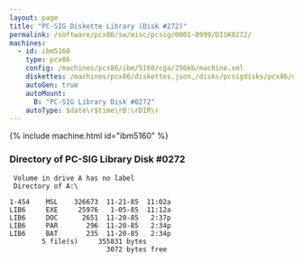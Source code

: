 ```yaml
---
layout: page
title: "PC-SIG Diskette Library (Disk #272)"
permalink: /software/pcx86/sw/misc/pcsig/0001-0999/DISK0272/
machines:
  - id: ibm5160
    type: pcx86
    config: /machines/pcx86/ibm/5160/cga/256kb/machine.xml
    diskettes: /machines/pcx86/diskettes.json,/disks/pcsigdisks/pcx86/diskettes.json
    autoGen: true
    autoMount:
      B: "PC-SIG Library Disk #0272"
    autoType: $date\r$time\rB:\rDIR\r
---
```


{% include machine.html id="ibm5160" %}

### Directory of PC-SIG Library Disk #0272

     Volume in drive A has no label
     Directory of A:\

    1-454    MSL    326673  11-21-85  11:02a
    LIB6     EXE     25976   1-05-85  11:12a
    LIB6     DOC      2651  11-20-85   2:37p
    LIB6     PAR       296  11-20-85   2:34p
    LIB6     BAT       235  11-20-85   2:34p
            5 file(s)     355831 bytes
                            3072 bytes free
